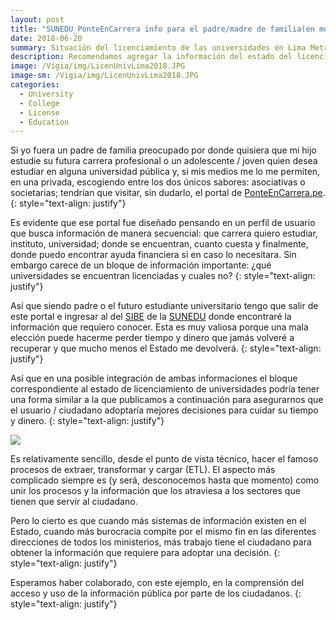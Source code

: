 ```yaml
---
layout: post
title: "SUNEDU_PonteEnCarrera info para el padre/madre de familia(en modo sueño)"
date: 2018-06-20
summary: Situación del licenciamiento de las universidades en Lima Metropolitana
description: Recomendamos agregar la información del estado del licencimiento de universidades en el portal PonteEnCarrera.Pe
image: /Vigia/img/LicenUnivLima2018.JPG
image-sm: /Vigia/img/LicenUnivLima2018.JPG
categories:
  - University
  - College
  - License
  - Education
---
```


Si yo fuera un padre de familia preocupado por donde quisiera que mi hijo estudie su futura carrera profesional o un adolescente / joven quien desea estudiar en alguna universidad pública y, si mis medios me lo me permiten, en una privada, escogiendo entre los dos únicos sabores: asociativas o societarias; tendrían que visitar, sin dudarlo, el portal de [PonteEnCarrera.pe](https://www.ponteencarrera.pe/). 
{: style="text-align: justify"}

Es evidente que ese portal fue diseñado pensando en un perfil de usuario que busca información de manera secuencial: que carrera quiero estudiar, instituto, universidad; donde se encuentran, cuanto cuesta y finalmente, donde puedo encontrar ayuda financiera si en caso lo necesitara. Sin embargo carece de un bloque de información importante: ¿qué universidades se encuentran licenciadas y cuales no? 
{: style="text-align: justify"}

Así que siendo padre o el futuro estudiante universitario tengo que salir de este portal e ingresar al 
del [SIBE](https://www.sunedu.gob.pe/sibe/) de la [SUNEDU](https://www.sunedu.gob.pe/) donde encontraré la información que requiero conocer. Esta es muy valiosa porque una mala elección puede hacerme perder tiempo y dinero que jamás volveré a recuperar y que mucho menos el Estado me devolverá. 
{: style="text-align: justify"}

Así que en una posible integración de ambas informaciones el bloque correspondiente al estado de licenciamiento de universidades podría tener una forma similar a la que publicamos a continuación para asegurarnos que el usuario / ciudadano adoptaría mejores decisiones para cuidar su tiempo y dinero. 
{: style="text-align: justify"}

<div class='tableauPlaceholder' id='viz1529516228681' style='position: relative'><noscript><a href='http:&#47;&#47;manuelvarzen.github.io&#47;Vigia'><img alt=' ' src='https:&#47;&#47;public.tableau.com&#47;static&#47;images&#47;SU&#47;SUNEDU_openData&#47;Dashboard1&#47;1_rss.png' style='border: none' /></a></noscript><object class='tableauViz'  style='display:none;'><param name='host_url' value='https%3A%2F%2Fpublic.tableau.com%2F' /> <param name='embed_code_version' value='3' /> <param name='site_root' value='' /><param name='name' value='SUNEDU_openData&#47;Dashboard1' /><param name='tabs' value='no' /><param name='toolbar' value='yes' /><param name='static_image' value='https:&#47;&#47;public.tableau.com&#47;static&#47;images&#47;SU&#47;SUNEDU_openData&#47;Dashboard1&#47;1.png' /> <param name='animate_transition' value='yes' /><param name='display_static_image' value='yes' /><param name='display_spinner' value='yes' /><param name='display_overlay' value='yes' /><param name='display_count' value='yes' /></object></div> <script type='text/javascript'>var divElement = document.getElementById('viz1529516228681');                    var vizElement = divElement.getElementsByTagName('object')[0];                    vizElement.style.minWidth='420px';vizElement.style.maxWidth='650px';vizElement.style.width='100%';vizElement.style.minHeight='587px';vizElement.style.maxHeight='887px';vizElement.style.height=(divElement.offsetWidth*0.75)+'px';                    var scriptElement = document.createElement('script');                    scriptElement.src = 'https://public.tableau.com/javascripts/api/viz_v1.js';                    vizElement.parentNode.insertBefore(scriptElement, vizElement); </script>

Es relativamente sencillo, desde el punto de vista técnico, hacer el famoso procesos de extraer, transformar y cargar (ETL). El aspecto más complicado siempre es (y será, desconocemos hasta que momento) como unir los procesos y la información que los atraviesa a los sectores que tienen que servir al ciudadano. 

Pero lo cierto es que cuando más sistemas de información existen en el Estado, cuando más burocracia compite por el mismo fin en las diferentes direcciones de todos los ministerios, más trabajo tiene el ciudadano para obtener la información que requiere para adoptar una decisión. 
{: style="text-align: justify"}

Esperamos haber colaborado, con este ejemplo, en la comprensión del acceso y uso de la información pública por parte de los ciudadanos. 
{: style="text-align: justify"}